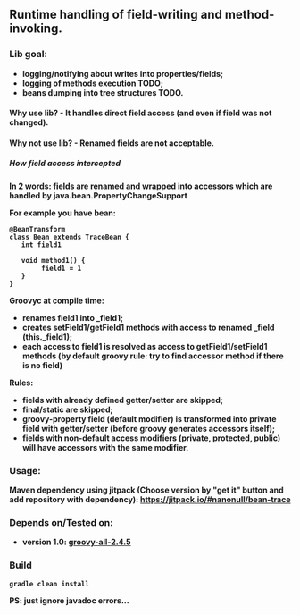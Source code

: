 ## Runtime handling of <b>field<b>-writing and method-invoking.

### Lib goal:
- logging/notifying about writes into properties/fields;
- logging of methods execution TODO;
- beans dumping into tree structures TODO.

#### Why use lib? - It handles direct field access (and even if field was not changed).
#### Why not use lib? - Renamed fields are not acceptable.

##### How field access intercepted

In 2 words: <b>fields are renamed</b> and wrapped into accessors which are handled by <b>java.bean.PropertyChangeSupport</b>

For example you have bean:
```
@BeanTransform
class Bean extends TraceBean {
   int field1
   
   void method1() {
        field1 = 1
   }
}
```
Groovyc at compile time:
- renames field1 into _field1;
- creates setField1/getField1 methods with access to renamed _field (this._field1);
- each access to field1 is resolved as access to getField1/setField1 methods (by default groovy rule: try to find accessor method if there is no field)

Rules:
- fields with already defined getter/setter are skipped;
- final/static are skipped;
- groovy-property field (default modifier) is transformed into private field with getter/setter (before groovy generates accessors itself);
- fields with non-default access modifiers (private, protected, public) will have accessors with the same modifier.

### Usage: 
Maven dependency using jitpack (Choose version by "get it" button and add repository with dependency):
https://jitpack.io/#nanonull/bean-trace

### Depends on/Tested on:
- version 1.0:
    [groovy-all-2.4.5](http://mvnrepository.com/artifact/org.codehaus.groovy/groovy-all/2.4.5)

### Build
```
gradle clean install
```
PS: just ignore javadoc errors...

